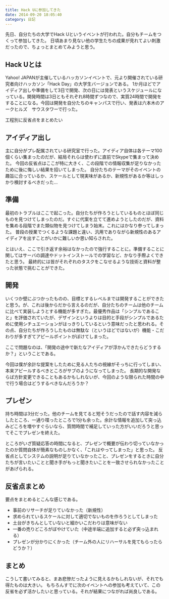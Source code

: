 ```yaml
---
title: Hack Uに参加してきた
date: 2014-09-20 18:05:40
category: 日記
---
```


先日、自分たちの大学でHack Uというイベントが行われた。自分もチームをつくって参加してきた。
日頃あまり見ない他の学生たちの成果が見れてよい刺激だったので、ちょっとまとめてみようと思う。

## Hack Uとは

Yahoo! JAPANが主催しているハッカソンイベントで、元より開催されている研究者向けハッカソン「Hack Day」の大学生バージョンである。
1か月ほどでアイディア出しや準備をして3日で開発、次の日には発表というスケジュールになっている。開発時間は3日ともそれぞれ8時間ずつなので、実質24時間で開発をすることになる。今回は開発を自分たちのキャンパスで行い、発表は六本木のアークヒルズ　サウスタワーで行った。

工程別に反省点をまとめたい

## アイディア出し

主に自分がプレ配属されている研究室で行った。アイディア自体は各テーマ100個くらい集まったのだが、結局それらは使わずに直前でSkypeで集まって決めた。
今回の反省点はここが特に大きく、この段階での情報収集が足りなかったために後に悔しい結果を招いてしまった。
自分たちのテーマがそのイベントの趣旨に合っているか、スケールとして現実味があるか、新規性があるか等はしっかり検討するべきだった…

## 準備

最初のトラブルはここで起こった。自分たちが作ろうとしているものとほぼ同じものを見つけてしまったのだ。すぐに代案を立てて進めようとしたのだが、資料を集める段階でまた類似物を見つけてしまう始末。これにはかなり参ってしまった。
普段の授業でつくるような課題と違い、汎用でありながら新規性のあるアイディアを出すことがいかに難しいか思い知らされた。

とはいえ、ここで引き返す余裕はなかったので強行することに。準備することに関してはサーバの調達やドットインストールでの学習など、かなり手際よくできたと思う。
最終的には皆がそれぞれのタスクをこなせるような技術と資料が整った状態で挑むことができた。

## 開発

いくつか壁にぶつかったものの、目標とするレベルまでは開発することができたと思う。が、これは後からだから言えるのだが、自分たちのチームは他のチームに比べて実装しようとする機能が多すぎた。最優秀作品は「シンプルであること」を評価されていたが、デザインというよりは目的と手段がシンプルであるために使用シチュエーションがはっきりしているという意味だったと思われる。その点、自分たちが作ろうしたものは無駄な（というほどではないが）機能・こだわりが多すぎてアピールポイントがぼけてしまった。

ここで問題なのは、「開発の途中で新たなアイディアが浮かんできたらどうするか？」ということである。

今回は僕が余計な提案をしたために見る人たちの視線がそっちに行ってしまい、本来アピールするべきところがサブのようになってしまった。
長期的な開発ならば方針変更できることもあるかもしれないが、今回のような限られた時間の中で行う場合はどうするべきなんだろうか？

## プレゼン

持ち時間は3分だった。他のチームを見てると短そうだったので話す内容を減らしたところ、一通り喋ったところで1分も余った。余計な情報を追加して突っ込みどころを増やすぐらいなら、質問時間で補足していった方がいいだろうと思ってそこでプレゼンを終えた。

ところがいざ質疑応答の時間になると、プレゼンで概要が伝わり切っていなかったのか質問自体が簡素なものしかなく、「これはやってしまった」と思った。
反省点としてシステムの説明が足りていなかったこと、プレゼンをするときに自分たちが言いたいことと聞き手がもっと聞きたいことを一致させられなかったことがあげられる。

## 反省点まとめ

要点をまとめるとこんな感じである。

- 事前のリサーチが足りていなかった（新規性）
- 求められているスケールに対して適切でないものを作ろうとしてしまった
- 土台がきちんとしていないと細かいこだわりは意味がない
- 一番の売りどころがぼやけていた（中途半端に追加すると必ず突っ込まれる）
- プレゼンが分かりにくかった（チーム外の人にリハーサルを見てもらったらどうか？）

## まとめ

こうして書いてみると、まあ悲惨だったように見えるかもしれないが、それでも得たものは大きい。
もちろんすでに次のイベントへの参加も考えていて、この反省を必ず活かしたいと思っている。それが結果につながれば尚良しである。

